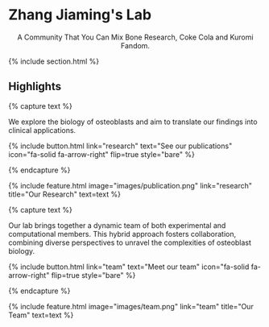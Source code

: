 ---
---

# Zhang Jiaming's Lab

<p style="text-align:center;">
A Community That You Can Mix Bone Research, Coke Cola and Kuromi Fandom.
</p>
{% include section.html %}


## Highlights

{% capture text %}

We explore the biology of osteoblasts and aim to translate our findings into clinical applications.

{%
  include button.html
  link="research"
  text="See our publications"
  icon="fa-solid fa-arrow-right"
  flip=true
  style="bare"
%}

{% endcapture %}

{%
  include feature.html
  image="images/publication.png"
  link="research"
  title="Our Research"
  text=text
%}

{% capture text %}

Our lab brings together a dynamic team of both experimental and computational members. This hybrid approach fosters collaboration, combining diverse perspectives to unravel the complexities of osteoblast biology.

{%
  include button.html
  link="team"
  text="Meet our team"
  icon="fa-solid fa-arrow-right"
  flip=true
  style="bare"
%}

{% endcapture %}

{%
  include feature.html
  image="images/team.png"
  link="team"
  title="Our Team"
  text=text
%}
